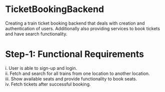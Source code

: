 ﻿# TicketBookingBackend

Creating a train ticket booking backend that deals 
with creation and authentication of users. Additionally also providing 
services to book tickets and have search functionality.

# Step-1: Functional Requirements
i. User is able to sign-up and login.  
ii. Fetch and search for all trains from one location to another location.  
iii. Show available seats and provide functionality to book seats.  
iv. Fetch tickets after successful booking.  

